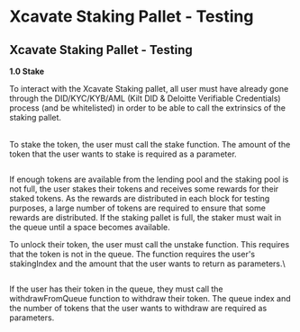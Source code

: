 # Xcavate Staking Pallet - Testing

## Xcavate Staking Pallet - Testing

**1.0 Stake**

To interact with the Xcavate Staking pallet, all user must have already gone through the DID/KYC/KYB/AML (Kilt DID & Deloitte Verifiable Credentials) process (and be whitelisted) in order to be able to call the extrinsics of the staking pallet.

\
To stake the token, the user must call the stake function. The amount of the token that the user wants to stake is required as a parameter.

<figure><img src="https://lh7-us.googleusercontent.com/D9drTdB8pFpr-MNC5qLNbD1Sa2N3vCxkXNYd4tSybw_9Huq3dDYeiITwfgzv5hwSeBedyytty3sgi4UuhG8_xh8FN_q4krwEOCftHom-Ssw6Q7cXK0SjwRgdeB--xyJ3V0_Z8MM4sGD9Yagvi5i3ZQ" alt=""><figcaption></figcaption></figure>

If enough tokens are available from the lending pool and the staking pool is not full, the user stakes their tokens and receives some rewards for their staked tokens. As the rewards are distributed in each block for testing purposes, a large number of tokens are required to ensure that some rewards are distributed. If the staking pallet is full, the staker must wait in the queue until a space becomes available.

To unlock their token, the user must call the unstake function. This requires that the token is not in the queue. The function requires the user's stakingIndex and the amount that the user wants to return as parameters.\\

<figure><img src="https://lh7-us.googleusercontent.com/0-ryoz_hoAbCKkPgtyVpbfxgC0f-JPm-JI6a_outPp8TNofdf0vyv05aX1Q-FJX1G7Gm0KXU0wcWCinXTXqgF2u4JkTACkvQusyW8HEf6ruUDEPoCgl-cQHITh2xlvZ57D4LbWYO16X3V8h8B6C8wg" alt=""><figcaption></figcaption></figure>

If the user has their token in the queue, they must call the withdrawFromQueue function to withdraw their token. The queue index and the number of tokens that the user wants to withdraw are required as parameters.

<figure><img src="https://lh7-us.googleusercontent.com/_0M_qWU2ZdfKSW_KIix2vWEgwacEjp8wtBgPy06OEyJWbWaHlg1SKIyoHlY9JlCtvc5wJ1OmzbtyyimFei0xLacgBefV4Rqey-_wgYpqNsHT_0QU2TUvKXksIHOhVAy_NgeHgOJeWglkMxwWTYmdWw" alt=""><figcaption></figcaption></figure>
